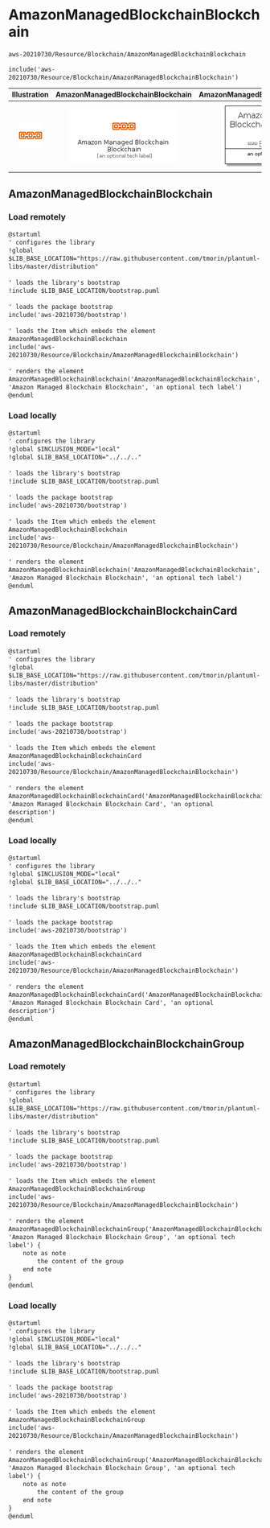 # AmazonManagedBlockchainBlockchain


```text
aws-20210730/Resource/Blockchain/AmazonManagedBlockchainBlockchain
```

```text
include('aws-20210730/Resource/Blockchain/AmazonManagedBlockchainBlockchain')
```



| Illustration | AmazonManagedBlockchainBlockchain | AmazonManagedBlockchainBlockchainCard | AmazonManagedBlockchainBlockchainGroup |
| :---: | :---: | :---: | :---: |
| ![illustration for Illustration](../../../aws-20210730/Resource/Blockchain/AmazonManagedBlockchainBlockchain.png) | ![illustration for AmazonManagedBlockchainBlockchain](../../../aws-20210730/Resource/Blockchain/AmazonManagedBlockchainBlockchain.Local.png) | ![illustration for AmazonManagedBlockchainBlockchainCard](../../../aws-20210730/Resource/Blockchain/AmazonManagedBlockchainBlockchainCard.Local.png) | ![illustration for AmazonManagedBlockchainBlockchainGroup](../../../aws-20210730/Resource/Blockchain/AmazonManagedBlockchainBlockchainGroup.Local.png) |




## AmazonManagedBlockchainBlockchain

### Load remotely
```plantuml
@startuml
' configures the library
!global $LIB_BASE_LOCATION="https://raw.githubusercontent.com/tmorin/plantuml-libs/master/distribution"

' loads the library's bootstrap
!include $LIB_BASE_LOCATION/bootstrap.puml

' loads the package bootstrap
include('aws-20210730/bootstrap')

' loads the Item which embeds the element AmazonManagedBlockchainBlockchain
include('aws-20210730/Resource/Blockchain/AmazonManagedBlockchainBlockchain')

' renders the element
AmazonManagedBlockchainBlockchain('AmazonManagedBlockchainBlockchain', 'Amazon Managed Blockchain Blockchain', 'an optional tech label')
@enduml
```

### Load locally
```plantuml
@startuml
' configures the library
!global $INCLUSION_MODE="local"
!global $LIB_BASE_LOCATION="../../.."

' loads the library's bootstrap
!include $LIB_BASE_LOCATION/bootstrap.puml

' loads the package bootstrap
include('aws-20210730/bootstrap')

' loads the Item which embeds the element AmazonManagedBlockchainBlockchain
include('aws-20210730/Resource/Blockchain/AmazonManagedBlockchainBlockchain')

' renders the element
AmazonManagedBlockchainBlockchain('AmazonManagedBlockchainBlockchain', 'Amazon Managed Blockchain Blockchain', 'an optional tech label')
@enduml
```

## AmazonManagedBlockchainBlockchainCard

### Load remotely
```plantuml
@startuml
' configures the library
!global $LIB_BASE_LOCATION="https://raw.githubusercontent.com/tmorin/plantuml-libs/master/distribution"

' loads the library's bootstrap
!include $LIB_BASE_LOCATION/bootstrap.puml

' loads the package bootstrap
include('aws-20210730/bootstrap')

' loads the Item which embeds the element AmazonManagedBlockchainBlockchainCard
include('aws-20210730/Resource/Blockchain/AmazonManagedBlockchainBlockchain')

' renders the element
AmazonManagedBlockchainBlockchainCard('AmazonManagedBlockchainBlockchainCard', 'Amazon Managed Blockchain Blockchain Card', 'an optional description')
@enduml
```

### Load locally
```plantuml
@startuml
' configures the library
!global $INCLUSION_MODE="local"
!global $LIB_BASE_LOCATION="../../.."

' loads the library's bootstrap
!include $LIB_BASE_LOCATION/bootstrap.puml

' loads the package bootstrap
include('aws-20210730/bootstrap')

' loads the Item which embeds the element AmazonManagedBlockchainBlockchainCard
include('aws-20210730/Resource/Blockchain/AmazonManagedBlockchainBlockchain')

' renders the element
AmazonManagedBlockchainBlockchainCard('AmazonManagedBlockchainBlockchainCard', 'Amazon Managed Blockchain Blockchain Card', 'an optional description')
@enduml
```

## AmazonManagedBlockchainBlockchainGroup

### Load remotely
```plantuml
@startuml
' configures the library
!global $LIB_BASE_LOCATION="https://raw.githubusercontent.com/tmorin/plantuml-libs/master/distribution"

' loads the library's bootstrap
!include $LIB_BASE_LOCATION/bootstrap.puml

' loads the package bootstrap
include('aws-20210730/bootstrap')

' loads the Item which embeds the element AmazonManagedBlockchainBlockchainGroup
include('aws-20210730/Resource/Blockchain/AmazonManagedBlockchainBlockchain')

' renders the element
AmazonManagedBlockchainBlockchainGroup('AmazonManagedBlockchainBlockchainGroup', 'Amazon Managed Blockchain Blockchain Group', 'an optional tech label') {
    note as note
        the content of the group
    end note
}
@enduml
```

### Load locally
```plantuml
@startuml
' configures the library
!global $INCLUSION_MODE="local"
!global $LIB_BASE_LOCATION="../../.."

' loads the library's bootstrap
!include $LIB_BASE_LOCATION/bootstrap.puml

' loads the package bootstrap
include('aws-20210730/bootstrap')

' loads the Item which embeds the element AmazonManagedBlockchainBlockchainGroup
include('aws-20210730/Resource/Blockchain/AmazonManagedBlockchainBlockchain')

' renders the element
AmazonManagedBlockchainBlockchainGroup('AmazonManagedBlockchainBlockchainGroup', 'Amazon Managed Blockchain Blockchain Group', 'an optional tech label') {
    note as note
        the content of the group
    end note
}
@enduml
```

